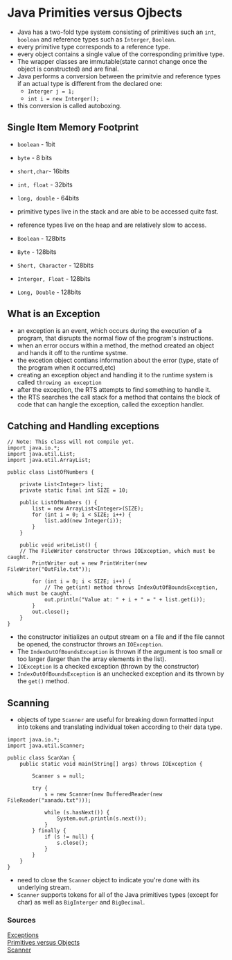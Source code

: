 # Java Primities versus Ojbects

- Java has a two-fold type system consisting of primitives such an `int`, `boolean` and reference types such as `Interger`, `Boolean`.
- every primitive type corresponds to a reference type.
- every object contains a single value of the corresponding primitive type.
- The wrapper classes are immutable(state cannot change once the object is constructed) and are final.
- Java performs a conversion between the primitvie and reference types if an actual type is different from the declared one:
    - `Interger j = 1;`
    - `int i = new Interger();`
- this conversion is called autoboxing.

## Single Item Memory Footprint

- `boolean` - 1bit
- `byte` - 8 bits
- `short,char`- 16bits
- `int, float` - 32bits
- `long, double` - 64bits

- primitive types live in the stack and are able to be accessed quite fast.
- reference types live on the heap and are relatively slow to access.
- `Boolean` - 128bits
- `Byte` - 128bits
- `Short, Character` - 128bits
- `Interger, Float` - 128bits
- `Long, Double` - 128bits

## What is an Exception

- an exception is an event, which occurs during the execution of a program, that disrupts the normal flow of the program's instructions.
- when an error occurs within a method, the method created an object and hands it off to the runtime systme.
- the excetion object contians information about the error (type, state of the program when it occurred,etc)
- creating an exception object and handling it to the runtime system is called `throwing an exception`
- after the exception, the RTS attempts to find something to handle it.
- the RTS searches the call stack for a method that contains the block of code that can hangle the exception, called the exception handler.

## Catching and Handling exceptions

```
// Note: This class will not compile yet.
import java.io.*;
import java.util.List;
import java.util.ArrayList;

public class ListOfNumbers {

    private List<Integer> list;
    private static final int SIZE = 10;

    public ListOfNumbers () {
        list = new ArrayList<Integer>(SIZE);
        for (int i = 0; i < SIZE; i++) {
            list.add(new Integer(i));
        }
    }

    public void writeList() {
	// The FileWriter constructor throws IOException, which must be caught.
        PrintWriter out = new PrintWriter(new FileWriter("OutFile.txt"));

        for (int i = 0; i < SIZE; i++) {
            // The get(int) method throws IndexOutOfBoundsException, which must be caught.
            out.println("Value at: " + i + " = " + list.get(i));
        }
        out.close();
    }
}
```
- the constructor initializes an output stream on a file and if the file cannot be opened, the constructor throws an `IOException`.
- The `IndexOutOfBoundsException` is thrown if the argument is too small or too larger (larger than the array elements in the list).
- `IOException` is a checked exception (thrown by the constructor)
- `IndexOutOfBoundsException` is an unchecked exception and its thrown by the `get()` method.

## Scanning

- objects of type `Scanner` are useful for breaking down formatted input into tokens and translating individual token according to their data type.

```
import java.io.*;
import java.util.Scanner;

public class ScanXan {
    public static void main(String[] args) throws IOException {

        Scanner s = null;

        try {
            s = new Scanner(new BufferedReader(new FileReader("xanadu.txt")));

            while (s.hasNext()) {
                System.out.println(s.next());
            }
        } finally {
            if (s != null) {
                s.close();
            }
        }
    }
}
```
- need to close the `Scanner` object to indicate you're done with its underlying stream.
- `Scanner` supports tokens for all of the Java primitives types (except for char) as well as `BigInterger` and `BigDecimal`.


### Sources

[Exceptions](https://docs.oracle.com/javase/tutorial/essential/exceptions/handling.html)  
[Primitives versus Objects](https://www.baeldung.com/java-primitives-vs-objects)  
[Scanner](https://docs.oracle.com/javase/tutorial/essential/io/scanning.html)  

